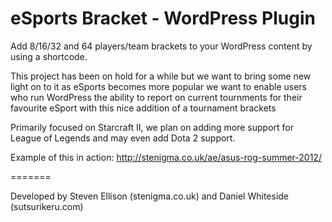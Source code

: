 eSports Bracket - WordPress Plugin
=======

Add 8/16/32 and 64 players/team brackets to your WordPress content by using a shortcode.

This project has been on hold for a while but we want to bring some new light on to it as eSports becomes more popular 
we want to enable users who run WordPress the ability to report on current tournments for their favourite eSport with
this nice addition of a tournament brackets

Primarily focused on Starcraft II, we plan on adding more support for League of Legends and may even add Dota 2 support.

Example of this in action: http://stenigma.co.uk/ae/asus-rog-summer-2012/


=======

Developed by Steven Ellison (stenigma.co.uk) and Daniel Whiteside (sutsurikeru.com)
